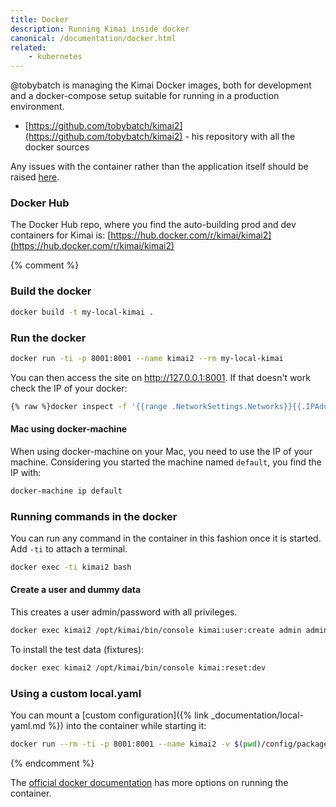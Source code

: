 ```yaml
---
title: Docker
description: Running Kimai inside docker
canonical: /documentation/docker.html
related:
    - kubernetes
---
```


@tobybatch is managing the Kimai Docker images, both for development and a docker-compose setup suitable for running in a production environment.

- [https://github.com/tobybatch/kimai2](https://github.com/tobybatch/kimai2) - his repository with all the docker sources

Any issues with the container rather than the application itself should be raised [here](https://github.com/tobybatch/kimai2/issues).

### Docker Hub

The Docker Hub repo, where you find the auto-building prod and dev containers for Kimai is: [https://hub.docker.com/r/kimai/kimai2](https://hub.docker.com/r/kimai/kimai2) 

{% comment %} 

### Build the docker

```bash
docker build -t my-local-kimai .
```

### Run the docker

```bash
docker run -ti -p 8001:8001 --name kimai2 --rm my-local-kimai
```

You can then access the site on http://127.0.0.1:8001. If that doesn't work check the IP of your docker:

```bash
{% raw %}docker inspect -f '{{range .NetworkSettings.Networks}}{{.IPAddress}}{{end}}' kimai2{% endraw %}
```

#### Mac using docker-machine

When using docker-machine on your Mac, you need to use the IP of your machine.
Considering you started the machine named `default`, you find the IP with:

```bash
docker-machine ip default
```

### Running commands in the docker

You can run any command in the container in this fashion once it is started.  Add `-ti` to attach a terminal.

```bash
docker exec -ti kimai2 bash
```

#### Create a user and dummy data

This creates a user admin/password with all privileges.
```bash
docker exec kimai2 /opt/kimai/bin/console kimai:user:create admin admin@example.com ROLE_SUPER_ADMIN password
```

To install the test data (fixtures):
```bash
docker exec kimai2 /opt/kimai/bin/console kimai:reset:dev
```

### Using a custom local.yaml

You can mount a [custom configuration]({% link _documentation/local-yaml.md %}) into the container while starting it:
```bash
docker run --rm -ti -p 8001:8001 --name kimai2 -v $(pwd)/config/packages/local.yaml:/opt/kimai/config/packages/local.yaml kimai/kimai2:dev
```

{% endcomment %}

The [official docker documentation](https://docs.docker.com/) has more options on running the container.
